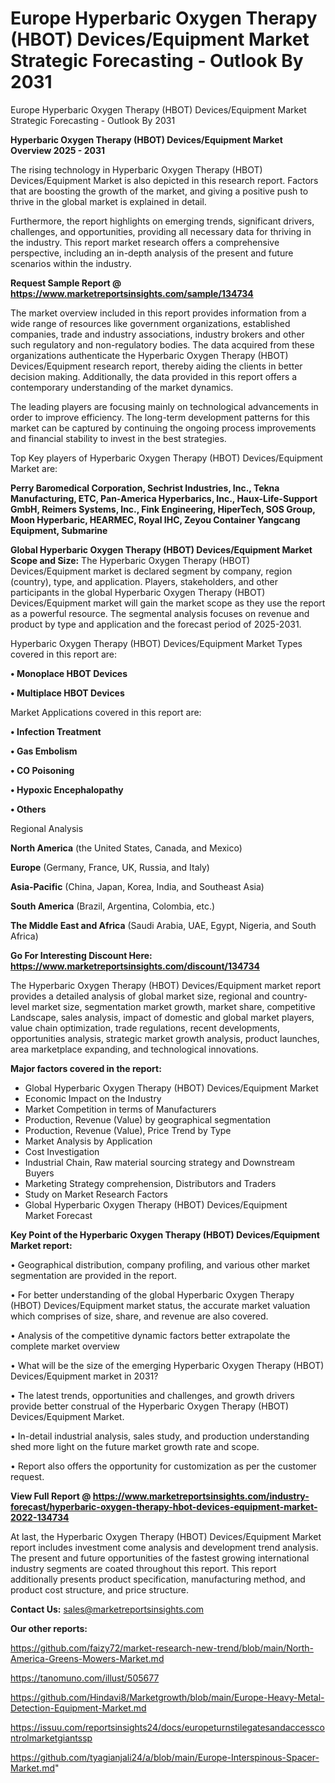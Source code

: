 # Europe Hyperbaric Oxygen Therapy (HBOT) Devices/Equipment Market Strategic Forecasting - Outlook By 2031
Europe Hyperbaric Oxygen Therapy (HBOT) Devices/Equipment Market Strategic Forecasting - Outlook By 2031

<Strong> Hyperbaric Oxygen Therapy (HBOT) Devices/Equipment Market Overview 2025 - 2031</strong>

The rising technology in Hyperbaric Oxygen Therapy (HBOT) Devices/Equipment Market is also depicted in this research report. Factors that are boosting the growth of the market, and giving a positive push to thrive in the global market is explained in detail.

Furthermore, the report highlights on emerging trends, significant drivers, challenges, and opportunities, providing all necessary data for thriving in the industry. This report market research offers a comprehensive perspective, including an in-depth analysis of the present and future scenarios within the industry.

<strong>Request Sample Report @ <a href=https://www.marketreportsinsights.com/sample/134734>https://www.marketreportsinsights.com/sample/134734</a></strong>

The market overview included in this report provides information from a wide range of resources like government organizations, established companies, trade and industry associations, industry brokers and other such regulatory and non-regulatory bodies. The data acquired from these organizations authenticate the Hyperbaric Oxygen Therapy (HBOT) Devices/Equipment research report, thereby aiding the clients in better decision making. Additionally, the data provided in this report offers a contemporary understanding of the market dynamics.

The leading players are focusing mainly on technological advancements in order to improve efficiency. The long-term development patterns for this market can be captured by continuing the ongoing process improvements and financial stability to invest in the best strategies.

Top Key players of Hyperbaric Oxygen Therapy (HBOT) Devices/Equipment Market are:

<strong>Perry Baromedical Corporation, Sechrist Industries, Inc., Tekna Manufacturing, ETC, Pan-America Hyperbarics, Inc., Haux-Life-Support GmbH, Reimers Systems, Inc., Fink Engineering, HiperTech, SOS Group, Moon Hyperbaric, HEARMEC, Royal IHC, Zeyou Container Yangcang Equipment, Submarine</strong>

<strong><b>Global Hyperbaric Oxygen Therapy (HBOT) Devices/Equipment Market Scope and Size:</b></strong>
The Hyperbaric Oxygen Therapy (HBOT) Devices/Equipment market is declared segment by company, region (country), type, and application. Players, stakeholders, and other participants in the global Hyperbaric Oxygen Therapy (HBOT) Devices/Equipment market will gain the market scope as they use the report as a powerful resource. The segmental analysis focuses on revenue and product by type and application and the forecast period of 2025-2031.

Hyperbaric Oxygen Therapy (HBOT) Devices/Equipment Market Types covered in this report are:

<strong>• Monoplace HBOT Devices

• Multiplace HBOT Devices</strong>

Market Applications covered in this report are:

<strong>• Infection Treatment

• Gas Embolism

• CO Poisoning

• Hypoxic Encephalopathy

• Others</strong> 

Regional Analysis

<strong>North America</strong> (the United States, Canada, and Mexico)

<strong>Europe</strong> (Germany, France, UK, Russia, and Italy)

<strong>Asia-Pacific</strong> (China, Japan, Korea, India, and Southeast Asia)

<strong>South America</strong> (Brazil, Argentina, Colombia, etc.)

<strong>The Middle East and Africa</strong> (Saudi Arabia, UAE, Egypt, Nigeria, and South Africa)

<strong>Go For Interesting Discount Here: <a href=https://www.marketreportsinsights.com/discount/134734>https://www.marketreportsinsights.com/discount/134734</a></strong>

The Hyperbaric Oxygen Therapy (HBOT) Devices/Equipment market report provides a detailed analysis of global market size, regional and country-level market size, segmentation market growth, market share, competitive Landscape, sales analysis, impact of domestic and global market players, value chain optimization, trade regulations, recent developments, opportunities analysis, strategic market growth analysis, product launches, area marketplace expanding, and technological innovations.

<strong><b>Major factors covered in the report:</b></strong>
<ul>
  <li>Global Hyperbaric Oxygen Therapy (HBOT) Devices/Equipment Market </li>
  <li>Economic Impact on the Industry</li>
  <li>Market Competition in terms of Manufacturers</li>
  <li>Production, Revenue (Value) by geographical segmentation</li>
  <li>Production, Revenue (Value), Price Trend by Type</li>
  <li>Market Analysis by Application</li>
  <li>Cost Investigation</li>
  <li>Industrial Chain, Raw material sourcing strategy and Downstream Buyers</li>
  <li>Marketing Strategy comprehension, Distributors and Traders</li>
  <li>Study on Market Research Factors</li>
  <li>Global Hyperbaric Oxygen Therapy (HBOT) Devices/Equipment Market Forecast</li>
</ul>

<strong><b>Key Point of the Hyperbaric Oxygen Therapy (HBOT) Devices/Equipment Market report:</b></strong>

• Geographical distribution, company profiling, and various other market segmentation are provided in the report.

• For better understanding of the global Hyperbaric Oxygen Therapy (HBOT) Devices/Equipment market status, the accurate market valuation which comprises of size, share, and revenue are also covered.

• Analysis of the competitive dynamic factors better extrapolate the complete market overview

• What will be the size of the emerging Hyperbaric Oxygen Therapy (HBOT) Devices/Equipment market in 2031?

• The latest trends, opportunities and challenges, and growth drivers provide better construal of the Hyperbaric Oxygen Therapy (HBOT) Devices/Equipment Market.

• In-detail industrial analysis, sales study, and production understanding shed more light on the future market growth rate and scope.

• Report also offers the opportunity for customization as per the customer request.

<strong><b>View Full Report @ <a href=https://www.marketreportsinsights.com/industry-forecast/hyperbaric-oxygen-therapy-hbot-devices-equipment-market-2022-134734>https://www.marketreportsinsights.com/industry-forecast/hyperbaric-oxygen-therapy-hbot-devices-equipment-market-2022-134734</a></b></strong>


At last, the Hyperbaric Oxygen Therapy (HBOT) Devices/Equipment Market report includes investment come analysis and development trend analysis. The present and future opportunities of the fastest growing international industry segments are coated throughout this report. This report additionally presents product specification, manufacturing method, and product cost structure, and price structure.

<strong>Contact Us:</strong>
sales@marketreportsinsights.com

<strong>Our other reports:</strong>

<a href=https://github.com/faizy72/market-research-new-trend/blob/main/North-America-Greens-Mowers-Market.md>https://github.com/faizy72/market-research-new-trend/blob/main/North-America-Greens-Mowers-Market.md</a>

<a href=https://tanomuno.com/illust/505677>https://tanomuno.com/illust/505677</a>

<a href=https://github.com/Hindavi8/Marketgrowth/blob/main/Europe-Heavy-Metal-Detection-Equipment-Market.md>https://github.com/Hindavi8/Marketgrowth/blob/main/Europe-Heavy-Metal-Detection-Equipment-Market.md</a>

<a href=https://issuu.com/reportsinsights24/docs/europeturnstilegatesandaccesscontrolmarketgiantssp>https://issuu.com/reportsinsights24/docs/europeturnstilegatesandaccesscontrolmarketgiantssp</a>

<a href=https://github.com/tyagianjali24/a/blob/main/Europe-Interspinous-Spacer-Market.md>https://github.com/tyagianjali24/a/blob/main/Europe-Interspinous-Spacer-Market.md</a>"
